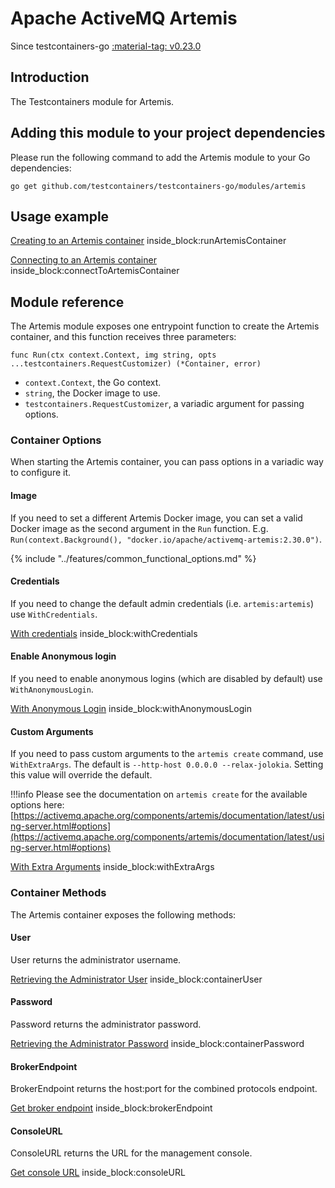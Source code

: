 # Apache ActiveMQ Artemis

Since testcontainers-go <a href="https://github.com/testcontainers/testcontainers-go/releases/tag/v0.23.0"><span class="tc-version">:material-tag: v0.23.0</span></a>

## Introduction

The Testcontainers module for Artemis.

## Adding this module to your project dependencies

Please run the following command to add the Artemis module to your Go dependencies:

```
go get github.com/testcontainers/testcontainers-go/modules/artemis
```

## Usage example

<!--codeinclude-->
[Creating to an Artemis container](../../modules/artemis/examples_test.go) inside_block:runArtemisContainer
<!--/codeinclude-->

<!--codeinclude-->
[Connecting to an Artemis container](../../modules/artemis/examples_test.go) inside_block:connectToArtemisContainer
<!--/codeinclude-->

## Module reference

The Artemis module exposes one entrypoint function to create the Artemis container, and this function receives three parameters:

```golang
func Run(ctx context.Context, img string, opts ...testcontainers.RequestCustomizer) (*Container, error)
```

- `context.Context`, the Go context.
- `string`, the Docker image to use.
- `testcontainers.RequestCustomizer`, a variadic argument for passing options.

### Container Options

When starting the Artemis container, you can pass options in a variadic way to configure it.

#### Image

If you need to set a different Artemis Docker image, you can set a valid Docker image as the second argument in the `Run` function.
E.g. `Run(context.Background(), "docker.io/apache/activemq-artemis:2.30.0")`.

{% include "../features/common_functional_options.md" %}

#### Credentials

If you need to change the default admin credentials (i.e. `artemis:artemis`) use `WithCredentials`.

<!--codeinclude-->
[With credentials](../../modules/artemis/artemis_test.go) inside_block:withCredentials
<!--/codeinclude-->

#### Enable Anonymous login

If you need to enable anonymous logins (which are disabled by default) use `WithAnonymousLogin`.

<!--codeinclude-->
[With Anonymous Login](../../modules/artemis/artemis_test.go) inside_block:withAnonymousLogin
<!--/codeinclude-->

#### Custom Arguments

If you need to pass custom arguments to the `artemis create` command, use `WithExtraArgs`.
The default is `--http-host 0.0.0.0 --relax-jolokia`.
Setting this value will override the default.

!!!info
    Please see the documentation on `artemis create` for the available options here: [https://activemq.apache.org/components/artemis/documentation/latest/using-server.html#options](https://activemq.apache.org/components/artemis/documentation/latest/using-server.html#options)

<!--codeinclude-->
[With Extra Arguments](../../modules/artemis/artemis_test.go) inside_block:withExtraArgs
<!--/codeinclude-->

### Container Methods

The Artemis container exposes the following methods:

#### User

User returns the administrator username.

<!--codeinclude-->
[Retrieving the Administrator User](../../modules/artemis/examples_test.go) inside_block:containerUser
<!--/codeinclude-->

#### Password

Password returns the administrator password.

<!--codeinclude-->
[Retrieving the Administrator Password](../../modules/artemis/examples_test.go) inside_block:containerPassword
<!--/codeinclude-->

#### BrokerEndpoint

BrokerEndpoint returns the host:port for the combined protocols endpoint.

<!--codeinclude-->
[Get broker endpoint](../../modules/artemis/artemis_test.go) inside_block:brokerEndpoint
<!--/codeinclude-->

#### ConsoleURL

ConsoleURL returns the URL for the management console.

<!--codeinclude-->
[Get console URL](../../modules/artemis/artemis_test.go) inside_block:consoleURL
<!--/codeinclude-->
